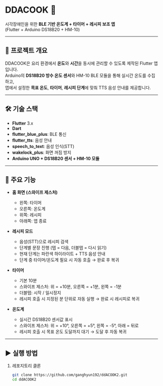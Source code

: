 # DDACOOK 🍳  
시각장애인을 위한 **BLE 기반 온도계 + 타이머 + 레시피 보조 앱**  
(Flutter + Arduino DS18B20 + HM-10)

---

## 🚀 프로젝트 개요
DDACOOK은 요리 환경에서 **온도**와 **시간**을 동시에 관리할 수 있도록 제작된 Flutter 앱입니다.  
Arduino의 **DS18B20 방수 온도 센서**와 HM-10 BLE 모듈을 통해 실시간 온도를 수집하고,  
앱에서 설정한 **목표 온도**, **타이머**, **레시피 단계**에 맞춰 TTS 음성 안내를 제공합니다.

---

## 🛠 기술 스택
- **Flutter** 3.x  
- **Dart**  
- **flutter_blue_plus**: BLE 통신  
- **flutter_tts**: 음성 안내  
- **speech_to_text**: 음성 인식(STT)  
- **wakelock_plus**: 화면 꺼짐 방지  
- **Arduino UNO + DS18B20 센서 + HM-10 모듈**

---

## 📱 주요 기능
- **홈 화면 (스와이프 제스처)**
  - 왼쪽: 타이머
  - 오른쪽: 온도계
  - 위쪽: 레시피
  - 아래쪽: 앱 종료

- **레시피 모드**
  - 음성(STT)으로 레시피 검색  
  - 단계별 문장 진행 (탭 = 다음, 더블탭 = 다시 읽기)  
  - 현재 단계는 파란색 하이라이트 + TTS 음성 안내  
  - 단계 중 타이머/온도계 필요 시 자동 호출 → 완료 후 복귀  

- **타이머**
  - 기본 10분
  - 스와이프 제스처: 위 = +10분, 오른쪽 = +1분, 왼쪽 = -1분  
  - 더블탭: 시작 / 일시정지  
  - 레시피 호출 시 지정된 분 단위로 자동 실행 → 완료 시 레시피로 복귀  

- **온도계**
  - 실시간 DS18B20 센서값 표시  
  - 스와이프 제스처: 위 = +10°, 오른쪽 = +5°, 왼쪽 = -5°, 아래 = 뒤로  
  - 레시피 호출 시 목표 온도 도달까지 대기 → 도달 후 자동 복귀  

---

## ▶ 실행 방법
1. 레포지토리 클론
   ```bash
   git clone https://github.com/ganghyun192/ddACOOK2.git
   cd ddACOOK2
